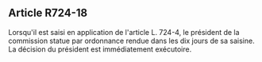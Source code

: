 Article R724-18
----
Lorsqu'il est saisi en application de l'article L. 724-4, le président de la
commission statue par ordonnance rendue dans les dix jours de sa saisine. La
décision du président est immédiatement exécutoire.
